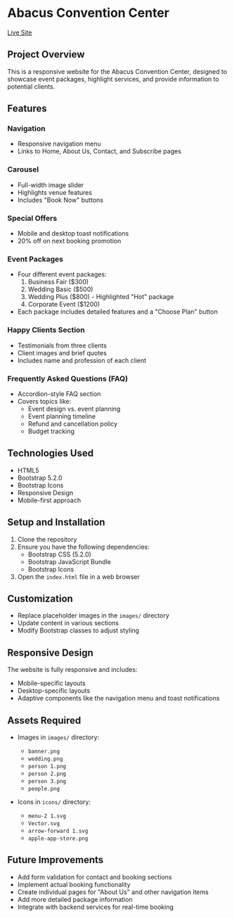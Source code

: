 # Abacus Convention Center

[Live Site](https://rakibul58.github.io/convention-center/)

## Project Overview

This is a responsive website for the Abacus Convention Center, designed to showcase event packages, highlight services, and provide information to potential clients.

## Features

### Navigation
- Responsive navigation menu
- Links to Home, About Us, Contact, and Subscribe pages

### Carousel
- Full-width image slider
- Highlights venue features
- Includes "Book Now" buttons

### Special Offers
- Mobile and desktop toast notifications
- 20% off on next booking promotion

### Event Packages
- Four different event packages:
  1. Business Fair ($300)
  2. Wedding Basic ($500)
  3. Wedding Plus ($800) - Highlighted "Hot" package
  4. Corporate Event ($1200)
- Each package includes detailed features and a "Choose Plan" button

### Happy Clients Section
- Testimonials from three clients
- Client images and brief quotes
- Includes name and profession of each client

### Frequently Asked Questions (FAQ)
- Accordion-style FAQ section
- Covers topics like:
  - Event design vs. event planning
  - Event planning timeline
  - Refund and cancellation policy
  - Budget tracking

## Technologies Used

- HTML5
- Bootstrap 5.2.0
- Bootstrap Icons
- Responsive Design
- Mobile-first approach

## Setup and Installation

1. Clone the repository
2. Ensure you have the following dependencies:
   - Bootstrap CSS (5.2.0)
   - Bootstrap JavaScript Bundle
   - Bootstrap Icons
3. Open the `index.html` file in a web browser

## Customization

- Replace placeholder images in the `images/` directory
- Update content in various sections
- Modify Bootstrap classes to adjust styling

## Responsive Design

The website is fully responsive and includes:
- Mobile-specific layouts
- Desktop-specific layouts
- Adaptive components like the navigation menu and toast notifications

## Assets Required

- Images in `images/` directory:
  - `banner.png`
  - `wedding.png`
  - `person 1.png`
  - `person 2.png`
  - `person 3.png`
  - `people.png`

- Icons in `icons/` directory:
  - `menu-2 1.svg`
  - `Vector.svg`
  - `arrow-forward 1.svg`
  - `apple-app-store.png`

## Future Improvements

- Add form validation for contact and booking sections
- Implement actual booking functionality
- Create individual pages for "About Us" and other navigation items
- Add more detailed package information
- Integrate with backend services for real-time booking
